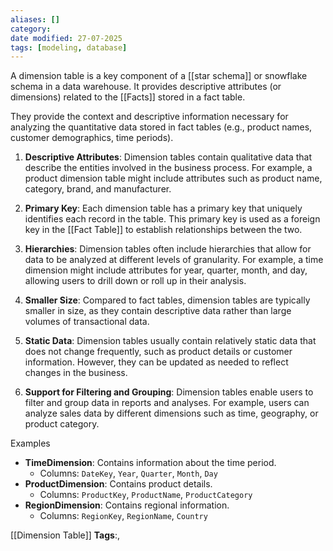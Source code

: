 ```yaml
---
aliases: []
category:
date modified: 27-07-2025
tags: [modeling, database]
---
```

A dimension table is a key component of a [[star schema]] or snowflake schema in a data warehouse. It provides descriptive attributes (or dimensions) related to the [[Facts]] stored in a fact table.

They provide the context and descriptive information necessary for analyzing the quantitative data stored in fact tables (e.g., product names, customer demographics, time periods).

1. **Descriptive Attributes**: Dimension tables contain qualitative data that describe the entities involved in the business process. For example, a product dimension table might include attributes such as product name, category, brand, and manufacturer.

2. **Primary Key**: Each dimension table has a primary key that uniquely identifies each record in the table. This primary key is used as a foreign key in the [[Fact Table]] to establish relationships between the two.

3. **Hierarchies**: Dimension tables often include hierarchies that allow for data to be analyzed at different levels of granularity. For example, a time dimension might include attributes for year, quarter, month, and day, allowing users to drill down or roll up in their analysis.

4. **Smaller Size**: Compared to fact tables, dimension tables are typically smaller in size, as they contain descriptive data rather than large volumes of transactional data.

5. **Static Data**: Dimension tables usually contain relatively static data that does not change frequently, such as product details or customer information. However, they can be updated as needed to reflect changes in the business.

6. **Support for Filtering and Grouping**: Dimension tables enable users to filter and group data in reports and analyses. For example, users can analyze sales data by different dimensions such as time, geography, or product category.

Examples
  - **TimeDimension**: Contains information about the time period.
    - Columns: `DateKey`, `Year`, `Quarter`, `Month`, `Day`
  - **ProductDimension**: Contains product details.
    - Columns: `ProductKey`, `ProductName`, `ProductCategory`
  - **RegionDimension**: Contains regional information.
    - Columns: `RegionKey`, `RegionName`, `Country`





[[Dimension Table]]
   **Tags**:,